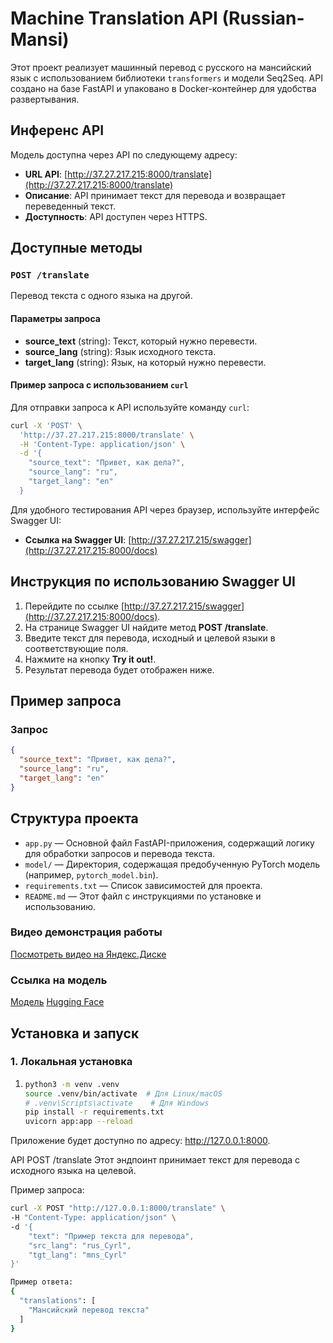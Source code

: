 # Machine Translation API (Russian-Mansi)

Этот проект реализует машинный перевод с русского на мансийский язык с использованием библиотеки `transformers` и модели Seq2Seq. API создано на базе FastAPI и упаковано в Docker-контейнер для удобства развертывания.

## Инференс API

Модель доступна через API по следующему адресу:

- **URL API**: [http://37.27.217.215:8000/translate](http://37.27.217.215:8000/translate)
- **Описание**: API принимает текст для перевода и возвращает переведенный текст.
- **Доступность**: API доступен через HTTPS.

## Доступные методы

### `POST /translate`
Перевод текста с одного языка на другой.

#### Параметры запроса

- **source_text** (string): Текст, который нужно перевести.
- **source_lang** (string): Язык исходного текста.
- **target_lang** (string): Язык, на который нужно перевести.

#### Пример запроса с использованием `curl`

Для отправки запроса к API используйте команду `curl`:

```bash
curl -X 'POST' \
  'http://37.27.217.215:8000/translate' \
  -H 'Content-Type: application/json' \
  -d '{
    "source_text": "Привет, как дела?",
    "source_lang": "ru",
    "target_lang": "en"
  }
```
Для удобного тестирования API через браузер, используйте интерфейс Swagger UI:

- **Ссылка на Swagger UI**: [http://37.27.217.215/swagger](http://37.27.217.215:8000/docs)

## Инструкция по использованию Swagger UI

1. Перейдите по ссылке [http://37.27.217.215/swagger](http://37.27.217.215:8000/docs).
2. На странице Swagger UI найдите метод **POST /translate**.
3. Введите текст для перевода, исходный и целевой языки в соответствующие поля.
4. Нажмите на кнопку **Try it out!**.
5. Результат перевода будет отображен ниже.

## Пример запроса

### Запрос

```json
{
  "source_text": "Привет, как дела?",
  "source_lang": "ru",
  "target_lang": "en"
}
```


## Структура проекта

- `app.py` — Основной файл FastAPI-приложения, содержащий логику для обработки запросов и перевода текста.
- `model/` — Директория, содержащая предобученную PyTorch модель (например, `pytorch_model.bin`).
- `requirements.txt` — Список зависимостей для проекта.
- `README.md` — Этот файл с инструкциями по установке и использованию.


### Видео демонстрация работы

[Посмотреть видео на Яндекс.Диске](https://disk.yandex.ru/i/xwFbzw74C2ZrCQ)

### Ссылка на модель
[Модель](https://drive.google.com/drive/folders/1WTjwXgYZ0hSjLzmdpoQ1eWM6TXOTbTar)
[Hugging Face](https://huggingface.co/Anzovi/nllb-rus-mansi-V2/tree/main)
## Установка и запуск

### 1. Локальная установка

1. 
   ```bash
   python3 -m venv .venv
   source .venv/bin/activate  # Для Linux/macOS
   # .venv\Scripts\activate    # Для Windows
   pip install -r requirements.txt
   uvicorn app:app --reload

Приложение будет доступно по адресу: http://127.0.0.1:8000.


API
POST /translate
Этот эндпоинт принимает текст для перевода с исходного языка на целевой.

Пример запроса:
```bash
curl -X POST "http://127.0.0.1:8000/translate" \
-H "Content-Type: application/json" \
-d '{
    "text": "Пример текста для перевода",
    "src_lang": "rus_Cyrl",
    "tgt_lang": "mns_Cyrl"
}' 
```
```bash
Пример ответа:
{
  "translations": [
    "Мансийский перевод текста"
  ]
}
```




